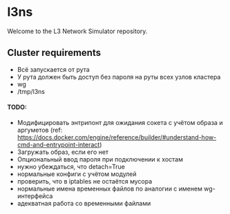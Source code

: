 # l3ns

Welcome to the L3 Network Simulator repository.


## Cluster requirements
* Всё запускается от рута
* У рута должен быть доступ без пароля на руты всех узлов кластера
* wg
* /tmp/l3ns

#### TODO:
* Модифицировать энтрипонт для ожидания сокета с учётом образа и аргуметов (ref: https://docs.docker.com/engine/reference/builder/#understand-how-cmd-and-entrypoint-interact)
* Загружать образ, если его нет
* Опциональный ввод пароля при подключении к хостам
* нужно убеждаться, что detach=True
* нормальные конфиги с учётом модулей
* проверить, что в iptables не остаётся мусора
* нормальные имена временных файлов по аналогии с именем wg-интерфейса
* адекватная работа со временными файлами

